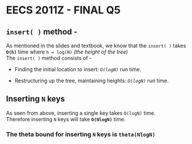 # EECS 2011Z - FINAL Q5


## `insert( )` method -

As mentioned in the slides and textbook, we know that the `insert( )` takes __`O(h)`__ time where `h = log(N)` _(the height of the tree)_  
The `insert( )` method consists of -

- Finding the initial location to insert: _`O(logN)`_ run time.  

- Restructuring up the tree, maintaining heights:  _`O(logN)`_ run time.

## Inserting `N` keys

As seen from above, inserting a single key takes `O(logN)` time.  
Therefore inserting `N` keys will take __`O(NlogN)`__ time. 

### The theta bound for inserting `N` keys is __`theta(NlogN)`__